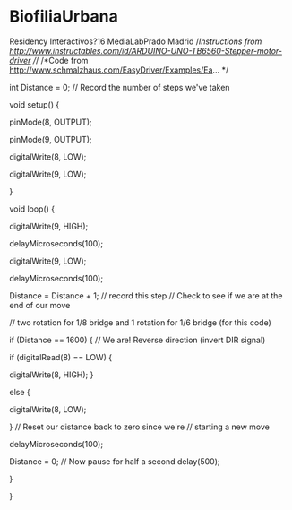 # BiofiliaUrbana
Residency Interactivos?16 MediaLabPrado Madrid
/*Instructions from http://www.instructables.com/id/ARDUINO-UNO-TB6560-Stepper-motor-driver /*/
/*Code from http://www.schmalzhaus.com/EasyDriver/Examples/Ea... */

int Distance = 0; // Record the number of steps we've taken 

void setup() {

pinMode(8, OUTPUT);

pinMode(9, OUTPUT);


digitalWrite(8, LOW);

digitalWrite(9, LOW);

}

void loop() {

digitalWrite(9, HIGH);

delayMicroseconds(100);

digitalWrite(9, LOW);

delayMicroseconds(100);

Distance = Distance + 1; // record this step // Check to see if we are at the end of our move

// two rotation for 1/8 bridge and 1 rotation for 1/6 bridge (for this code)

if (Distance == 1600) { // We are! Reverse direction (invert DIR signal)

if (digitalRead(8) == LOW) {

digitalWrite(8, HIGH); }

else {

digitalWrite(8, LOW);

} // Reset our distance back to zero since we're // starting a new move

delayMicroseconds(100);

Distance = 0; // Now pause for half a second delay(500);

}

}


